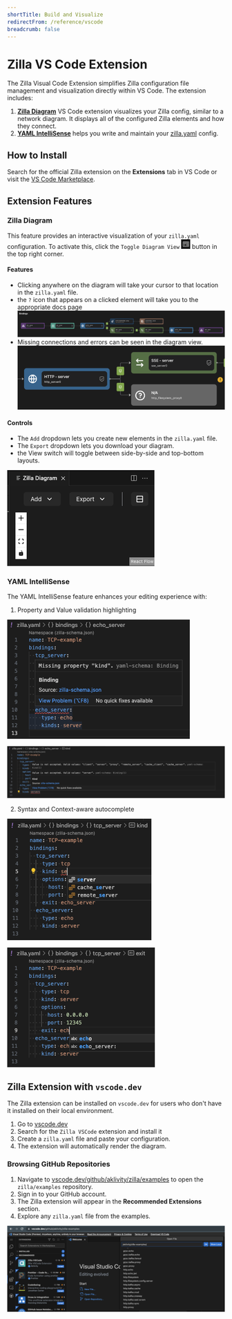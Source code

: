```yaml
---
shortTitle: Build and Visualize
redirectFrom: /reference/vscode
breadcrumb: false
---
```


# Zilla VS Code Extension

The Zilla Visual Code Extension simplifies Zilla configuration file management and visualization directly within VS Code. The extension includes:

1. [**Zilla Diagram**](#zilla-diagram) VS Code extension visualizes your Zilla config, similar to a network diagram. It displays all of the configured Zilla elements and how they connect.
2. [**YAML IntelliSense**](#yaml-intellisense) helps you write and maintain your [zilla.yaml](../../reference/config/overview.md) config.

## How to Install

Search for the official Zilla extension on the **Extensions** tab in VS Code or visit the [VS Code Marketplace](https://marketplace.visualstudio.com/items?itemName=aklivity.zilla-vscode-ext).

## Extension Features

### Zilla Diagram

This feature provides an interactive visualization of your `zilla.yaml` configuration. To activate this, click the `Toggle Diagram View` ![Toggle Diagram View](./toggle.png) button in the top right corner.

#### Features

- Clicking anywhere on the diagram will take your cursor to that location in the `zilla.yaml` file.
- the `?` icon that appears on a clicked element will take you to the appropriate docs page
 ![diagram](./diagram.png)
- Missing connections and errors can be seen in the diagram view.
 ![diagram error](./diagram_error.png)

#### Controls

- The `Add` dropdown lets you create new elements in the `zilla.yaml` file.
- The `Export` dropdown lets you download your diagram.
- the View switch will toggle between side-by-side and top-bottom layouts.

![diagram controls](./diagram_controls.png)

### YAML IntelliSense

The YAML IntelliSense feature enhances your editing experience with:

1. Property and Value validation highlighting

![Property Highlighting](./property_highlight.png)

![Value Highlighting](./value_highlight.png)

2. Syntax and Context-aware autocomplete

![Syntax Autocomplete](./syntax_autocomplete.png)

![Context Autocomplete](./context_autocomplete.png)

## Zilla Extension with `vscode.dev`

The Zilla extension can be installed on `vscode.dev` for users who don't have it installed on their local environment.

1. Go to [vscode.dev](https://vscode.dev/)
2. Search for the `Zilla VSCode` extension and install it
3. Create a `zilla.yaml` file and paste your configuration.
4. The extension will automatically render the diagram.

### Browsing GitHub Repositories

1. Navigate to [vscode.dev/github/aklivity/zilla/examples](https://vscode.dev/github.com/aklivity/zilla/tree/develop/examples) to open the `zilla/examples` repository.
2. Sign in to your GitHub account.
3. The Zilla extension will appear in the **Recommended Extensions** section.
4. Explore any `zilla.yaml` file from the examples.

![vscode.dev](./online_extension.png)
